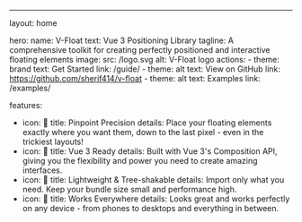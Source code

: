 ---
layout: home

hero:
  name: V-Float
  text: Vue 3 Positioning Library
  tagline: A comprehensive toolkit for creating perfectly positioned and interactive floating elements
  image:
    src: /logo.svg
    alt: V-Float logo
  actions:
    - theme: brand
      text: Get Started
      link: /guide/
    - theme: alt
      text: View on GitHub
      link: https://github.com/sherif414/v-float
    - theme: alt
      text: Examples
      link: /examples/

features:
  - icon: 🎯
    title: Pinpoint Precision
    details: Place your floating elements exactly where you want them, down to the last pixel - even in the trickiest layouts!
  - icon: 🧩
    title: Vue 3 Ready
    details: Built with Vue 3's Composition API, giving you the flexibility and power you need to create amazing interfaces.
  - icon: 🚀
    title: Lightweight & Tree-shakable
    details: Import only what you need. Keep your bundle size small and performance high.
  - icon: 📱
    title: Works Everywhere
    details: Looks great and works perfectly on any device - from phones to desktops and everything in between.
